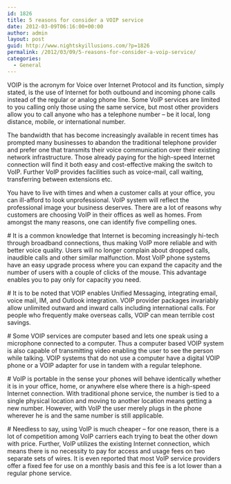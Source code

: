 ```yaml
---
id: 1826
title: 5 reasons for consider a VOIP service
date: 2012-03-09T06:16:00+00:00
author: admin
layout: post
guid: http://www.nightskyillusions.com/?p=1826
permalink: /2012/03/09/5-reasons-for-consider-a-voip-service/
categories:
  - General
---
```

VOIP is the acronym for Voice over Internet Protocol and its function, simply stated, is the use of Internet for both outbound and incoming phone calls instead of the regular or analog phone line. Some VoIP services are limited to you calling only those using the same service, but most other providers allow you to call anyone who has a telephone number &#8211; be it local, long distance, mobile, or international number.

The bandwidth that has become increasingly available in recent times has prompted many businesses to abandon the traditional telephone provider and prefer one that transmits their voice communication over their existing network infrastructure. Those already paying for the high-speed Internet connection will find it both easy and cost-effective making the switch to VoIP. Further VoIP provides facilities such as voice-mail, call waiting, transferring between extensions etc.

You have to live with times and when a customer calls at your office, you can ill-afford to look unprofessional. VoIP system will reflect the professional image your business deserves. There are a lot of reasons why customers are choosing VoIP in their offices as well as homes. From amongst the many reasons, one can identify five compelling ones.

\# It is a common knowledge that Internet is becoming increasingly hi-tech through broadband connections, thus making VoIP more reliable and with better voice quality. Users will no longer complain about dropped calls, inaudible calls and other similar malfunction. Most VoIP phone systems have an easy upgrade process where you can expand the capacity and the number of users with a couple of clicks of the mouse. This advantage enables you to pay only for capacity you need.

\# It is to be noted that VOIP enables Unified Messaging, integrating email, voice mail, IM, and Outlook integration. VOIP provider packages invariably allow unlimited outward and inward calls including international calls. For people who frequently make overseas calls, VOIP can mean terrible cost savings.

\# Some VOIP services are computer based and lets one speak using a microphone connected to a computer. Thus a computer based VOIP system is also capable of transmitting video enabling the user to see the person while talking. VOIP systems that do not use a computer have a digital VOIP phone or a VOIP adapter for use in tandem with a regular telephone.

\# VoIP is portable in the sense your phones will behave identically whether it is in your office, home, or anywhere else where there is a high-speed Internet connection. With traditional phone service, the number is tied to a single physical location and moving to another location means getting a new number. However, with VoIP the user merely plugs in the phone wherever he is and the same number is still applicable.

\# Needless to say, using VoIP is much cheaper &#8211; for one reason, there is a lot of competition among VoIP carriers each trying to beat the other down with price. Further, VoIP utilizes the existing Internet connection, which means there is no necessity to pay for access and usage fees on two separate sets of wires. It is even reported that most VoIP service providers offer a fixed fee for use on a monthly basis and this fee is a lot lower than a regular phone service.